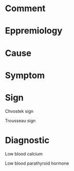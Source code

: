 # Comment

# Eppremiology

# Cause

# Symptom

# Sign

Chvostek sign

Trousseau sign

# Diagnostic

Low blood calcium

Low blood parathyroid hormone

